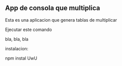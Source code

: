 ## App de consola que multiplica

Esta es una aplicacion que genera tablas de multiplicar

Ejecutar este comando

bla, bla, bla

instalacion:

npm instal UwU